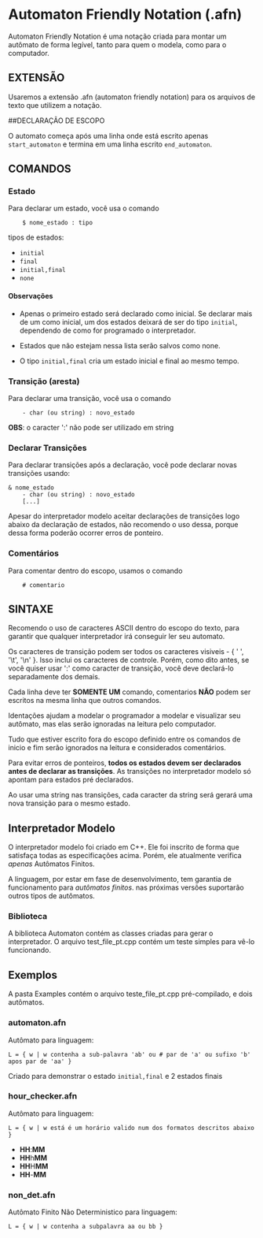 # Automaton Friendly Notation (.afn)

Automaton Friendly Notation é uma notação criada para montar um autômato de forma legível,
tanto para quem o modela, como para o computador.

## EXTENSÃO

Usaremos a extensão .afn (automaton friendly notation) para os arquivos de texto que utilizem a notação.

##DECLARAÇÃO DE ESCOPO

O automato começa após uma linha onde está escrito apenas `start_automaton`
e termina em uma linha escrito `end_automaton`.


## COMANDOS

### Estado

Para declarar um estado, você usa o comando

```
    $ nome_estado : tipo
```

tipos de estados:

- `initial`
- `final`
- `initial,final`
- `none`

#### Observações

- Apenas o primeiro estado será declarado como inicial. Se declarar mais de um como
inicial, um dos estados deixará de ser do tipo `initial`, dependendo de como for programado o interpretador. 

- Estados que não estejam
nessa lista serão salvos como none.

- O tipo `initial,final` cria um estado inicial e final ao mesmo tempo.

### Transição (aresta)

Para declarar uma transição, você usa o comando

```
    - char (ou string) : novo_estado
```

**OBS**: o caracter ':' não pode ser utilizado em string

### Declarar Transições

Para declarar transições após a declaração, você pode declarar novas transições usando:

```
& nome_estado
    - char (ou string) : novo_estado
    [...]
```

Apesar do interpretador modelo aceitar declarações de transições logo abaixo da declaração de estados,
não recomendo o uso dessa, porque dessa forma poderão ocorrer erros de ponteiro.

### Comentários

Para comentar dentro do escopo, usamos o comando

```
    # comentario
```

## SINTAXE

Recomendo o uso de caracteres ASCII dentro do escopo do texto, para garantir que qualquer
interpretador irá conseguir ler seu automato.

Os caracteres de transição podem ser todos os caracteres visiveis - { ' ', '\t', '\n' }.
Isso inclui os caracteres de controle. Porém, como dito antes, se você quiser usar ':' como
caracter de transição, você deve declará-lo separadamente dos demais.

Cada linha deve ter **SOMENTE UM** comando, comentarios **NÃO** podem ser escritos
na mesma linha que outros comandos.

Identações ajudam a modelar o programador a modelar e visualizar seu autômato,
mas elas serão ignoradas na leitura pelo computador.

Tudo que estiver escrito fora do escopo definido entre os comandos de inicio e fim
serão ignorados na leitura e considerados comentários.

Para evitar erros de ponteiros,
**todos os estados devem ser declarados antes de declarar as transições**.
As transições no interpretador modelo só apontam para estados pré declarados.

Ao usar uma string nas transições, cada caracter da string será gerará uma nova transição
para o mesmo estado.

## Interpretador Modelo

O interpretador modelo foi criado em C++. Ele foi inscrito de forma que satisfaça todas
as especificações acima. Porém, ele atualmente verifica *apenas*
Autômatos Finitos.

A linguagem, por estar em fase de desenvolvimento, tem garantia de funcionamento para
*autômatos finitos*. nas próximas versões suportarão outros tipos de autômatos.

### Biblioteca
A biblioteca Automaton contém as classes criadas para gerar o interpretador.
O arquivo test_file_pt.cpp contém um teste simples para vê-lo funcionando.

## Exemplos

A pasta Examples contém o arquivo teste_file_pt.cpp pré-compilado, e dois
autômatos.

### automaton.afn

Autômato para linguagem:

```
L = { w | w contenha a sub-palavra 'ab' ou # par de 'a' ou sufixo 'b' apos par de 'aa' }
```

Criado para demonstrar o estado `initial,final` e 2 estados finais

### hour_checker.afn

Autômato para linguagem:

```
L = { w | w está é um horário valido num dos formatos descritos abaixo }
```

- **HH**:**MM**
- **HH**h**MM**
- **HH**H**MM**
- **HH**-**MM**

### non_det.afn

Autômato Finito Não Deterministico para linguagem:

```
L = { w | w contenha a subpalavra aa ou bb }
```

